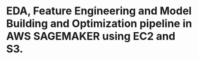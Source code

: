 # EDA, Feature Engineering and Model Building and Optimization pipeline in AWS SAGEMAKER using EC2 and S3.